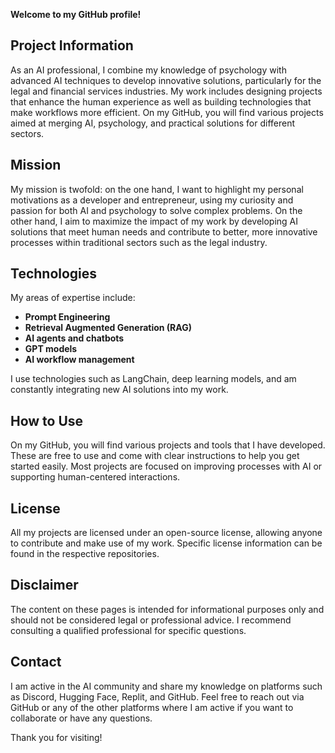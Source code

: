 **Welcome to my GitHub profile!**

## Project Information
As an AI professional, I combine my knowledge of psychology with advanced AI techniques to develop innovative solutions, particularly for the legal and financial services industries. My work includes designing projects that enhance the human experience as well as building technologies that make workflows more efficient. On my GitHub, you will find various projects aimed at merging AI, psychology, and practical solutions for different sectors.

## Mission
My mission is twofold: on the one hand, I want to highlight my personal motivations as a developer and entrepreneur, using my curiosity and passion for both AI and psychology to solve complex problems. On the other hand, I aim to maximize the impact of my work by developing AI solutions that meet human needs and contribute to better, more innovative processes within traditional sectors such as the legal industry.

## Technologies
My areas of expertise include:
- **Prompt Engineering**
- **Retrieval Augmented Generation (RAG)**
- **AI agents and chatbots**
- **GPT models**
- **AI workflow management**

I use technologies such as LangChain, deep learning models, and am constantly integrating new AI solutions into my work.

## How to Use
On my GitHub, you will find various projects and tools that I have developed. These are free to use and come with clear instructions to help you get started easily. Most projects are focused on improving processes with AI or supporting human-centered interactions.

## License
All my projects are licensed under an open-source license, allowing anyone to contribute and make use of my work. Specific license information can be found in the respective repositories.

## Disclaimer
The content on these pages is intended for informational purposes only and should not be considered legal or professional advice. I recommend consulting a qualified professional for specific questions.

## Contact
I am active in the AI community and share my knowledge on platforms such as Discord, Hugging Face, Replit, and GitHub. Feel free to reach out via GitHub or any of the other platforms where I am active if you want to collaborate or have any questions.

Thank you for visiting!